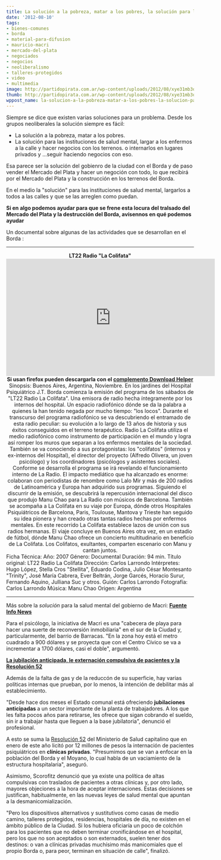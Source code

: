 ```yaml
---
title: La solución a la pobreza, matar a los pobres, la solución para la salud mental.....
date: '2012-08-10'
tags:
- bienes-comunes
- borda
- material-para-difusion
- mauricio-macri
- mercado-del-plata
- negociados
- negocios
- neoliberalismo
- talleres-protegidos
- video
- multimedia
image: http://partidopirata.com.ar/wp-content/uploads/2012/08/xye31mb3o3w619if3xr0w.jpg
thumb: http://partidopirata.com.ar/wp-content/uploads/2012/08/xye31mb3o3w619if3xr0w-150x150.jpg
wppost_name: la-solucion-a-la-pobreza-matar-a-los-pobres-la-solucion-para-la-salud-mental
---
```


Siempre se dice que existen varias soluciones para un problema. Desde los grupos neoliberales la solución siempre es fácil:
<ul>
	<li>La solución a la pobreza, matar a los pobres.</li>
	<li>La solución para las instituciones de salud mental, largar a los enfermos a la calle y hacer negocios con los terrenos. o internarlos en lugares privados y ...seguir haciendo negocios con eso.</li>
</ul>
Esa parece ser la solución del gobienro de la ciudad con el Borda y de paso vender el Mercado del Plata y hacer un negoción con todo, lo que recibirá por el Mercado del Plata y la construcción en los terrenos del Borda.

En el medio la "solución" para las instituciones de salud mental, largarlos a todos a las calles y que se las arreglen como puedan.

<strong>Si en algo podemos ayudar para que se frene esta locura del tralsado del Mercado del Plata y la destrucción del Borda, avísennos en qué podemos ayudar</strong>

Un documental sobre algunas de las actividades que se desarrollan en el Borda :

<hr />

<center>
<strong> LT22 Radio "La Colifata"</strong>
<iframe src="http://www.youtube.com/embed/vyWvmP74f2I" frameborder="0" width="560" height="315"></iframe></center><center></center><center><strong>Si usan firefox pueden descargarla con el <a href="https://addons.mozilla.org/es/firefox/addon/video-downloadhelper/" target="_blank">complemento Download Helper</a></strong></center><center></center><center></center><center>Sinopsis: Buenos Aires, Argentina, Noviembre. En los jardines del Hospital Psiquiátrico J.T. Borda comienza la emisión del programa de los sábados de "LT22 Radio La Colifata". Una emisora de radio hecha íntegramente por los internos del hospital. Un espacio radiofónico dónde se da la palabra a quienes la han tenido negada por mucho tiempo: "los locos". Durante el transcurso del programa radiofónico se va descubriendo el entramado de esta radio peculiar: su evolución a lo largo de 13 años de historia y sus éxitos conseguidos en el terreno terapéutico. Radio La Colifata utiliza el medio radiofónico como instrumento de participación en el mundo y logra así romper los muros que separan a los enfermos mentales de la sociedad. También se va conociendo a sus protagonistas: los "colifatos" (internos y ex-internos del Hospital), el director del proyecto (Alfredo Olivera, un joven psicólogo) y los coordinadores (psicólogos y asistentes sociales). Conforme se desarrolla el programa se irá revelando el funcionamiento interno de La Radio. El impacto mediático que ha alcanzado es enorme: colaboran con periodistas de renombre como Lalo Mir y más de 200 radios de Latinoamérica y Europa han adquirido sus programas. Siguiendo el discurrir de la emisión, se descubrirá la repercusión internacional del disco que produjo Manu Chao para La Radio con músicos de Barcelona. También se acompaña a La Colifata en su viaje por Europa, dónde otros Hospitales Psiquiátricos de Barcelona, Paris, Toulouse, Mantova y Trieste han seguido su idea pionera y han creado otras tantas radios hechas por enfermos mentales. En este recorrido La Colifata establece lazos de unión con sus radios hermanas. El viaje concluye en Buenos Aires otra vez, en un estadio de fútbol, dónde Manu Chao ofrece un concierto multitudinario en beneficio de La Colifata. Los Colifatos, exultantes, comparten escenario con Manu y cantan juntos.</center>Ficha Técnica:
Año: 2007
Género: Documental
Duración: 94 min.
Título original: LT22 Radio La Colifata
Dirección: Carlos Larrondo
Intérpretes: Hugo López, Stella Cros "Stellita", Eduardo Codina, Julio César Montesanto "Trinity", José María Cabrera, Ever Beltrán, Jorge Garcés, Horacio Surur, Fernando Aquino, Julliana Suc y otros.
Guión: Carlos Larrondo
Fotografía: Carlos Larrondo
Música: Manu Chao
Origen: Argentina

<hr />

Más sobre la <em>solución</em> para la salud mental del gobierno de Macri:
<strong><a href="http://www.infonews.com/2012/04/25/sociedad-19269-el-borda-golpeado-en-todos-los-frentes-por-la-ciudad.php" target="_blank">Fuente Info News</a></strong>

Para el psicólogo, la iniciativa de Macri es una "cabecera de playa para hacer una suerte de reconversión inmobiliaria" en el sur de la Ciudad y, particularmente, del barrio de Barracas. "En la zona hoy está el metro cuadrado a 900 dólares y se proyecta que con el Centro Cívico se va a incrementar a 1700 dólares, casi el doble", argumentó.

<span style="text-decoration: underline;"><strong>La jubilación anticipada, le externación compulsiva de pacientes y la Resolución 52</strong></span>

Además de la falta de gas y de la reduccón de su superficie, hay varias políticas internas que prueban, por lo menos, la intención de debilitar más al establecimiento.

"Desde hace dos meses el Estado comunal está ofreciendo <strong>jubilaciones anticipadas </strong>a un sector importante de la planta de trabajadores. A los que les falta pocos años para retirarse, les ofrece que sigan cobrando el sueldo, sin ir a trabajar hasta que lleguen a la base jubilatoria", denunció el profesional.

A esto se suma la <a href="http://boletinoficial.buenosaires.gob.ar/apps/BO/front/documentos/normas/2012/01/PE-RES-MSGC-MSGC-52-12.pdf">Resolución 52</a> del Ministerio de Salud capitalino que en enero de este año licitó por 12 millones de pesos la internación de pacientes psiquiátricos en <strong>clínicas privadas</strong>. "Presumimos que se van a enfocar en la población del Borda y el Moyano, lo cual habla de un vaciamiento de la estructura hospitalaria", aseguró.

Asimismo, Scorofitz denunció que ya existe una política de altas compulsivas con traslados de pacientes a otras clínicas y, por otro lado, mayores objeciones a la hora de aceptar internaciones. Estas decisiones se justifican, habitualmente, en las nuevas leyes de salud mental que apuntan a la desmanicomialización.

"Pero los dispositivos alternativos y sustitutivos como casas de medio camino, talleres protegidos, residencias, hospitales de día, no existen en el ámbito público de la Ciudad. Si los hubiera oficiaría un poco de colchón para los pacientes que no deben terminar cronificándose en el hospital, pero los que no son aceptados o son externados, suelen tener dos destinos: o van a clínicas privadas muchísimo más manicomiales que el propio Borda o, para peor, terminan en situación de calle", finalizó.
